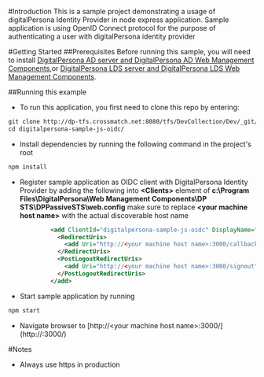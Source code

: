#Introduction 
This is a sample project demonstrating a usage of digitalPersona Identity Provider in node express application. Sample application is using OpenID Connect protocol for the purpose of authenticating a user with digitalPersona identity provider   

#Getting Started
##Prerequisites
Before running this sample, you will need to install [DigitalPersona AD server and DigitalPersona AD Web Management Components](https://a3fcb69dc7037ab91b58f8ba-qnewmedia.netdna-ssl.com/wp-content/uploads/2019/05/DigitalPersona-AD-Administrator-Guide-3.pdf),or [DigitalPersona LDS server and DigitalPersona LDS Web Management Components](https://a3fcb69dc7037ab91b58f8ba-qnewmedia.netdna-ssl.com/wp-content/uploads/2019/05/DigitalPersona-LDS-Administrator-Guide-3.pdf).

##Running this example
* To run this application, you first need to clone this repo by entering:
```markdown
git clone http://dp-tfs.crossmatch.net:8080/tfs/DevCollection/Dev/_git/digitalpersona-sample-js-oidc
cd digitalpersona-sample-js-oidc/
```
* Install dependencies by running the following command in the project's root
```markdown
npm install
```
* Register sample application as OIDC client with DigitalPersona Identity Provider by adding the following into <b>&lt;Clients&gt;</b> element of <b>c:\Program Files\DigitalPersona\Web Management Components\DP STS\DPPassiveSTS\web.config</b> make sure to replace <b>&lt;your machine host name&gt;</b> with the actual discoverable host name 
```xml
            <add ClientId="digitalpersona-sample-js-oidc" DisplayName="DigitalPersona Sample Js Oidc" Secret="Ks8/V0rj592QVQ5hdT+7e1NbPLa7rlloDivSAR3shFA=" Flow="Implicit">
              <RedirectUris>
                <add Uri="http://<your machine host name>:3000/callback" />
              </RedirectUris>
              <PostLogoutRedirectUris>
                <add Uri="http://<your machine host name>:3000/signout" />
              </PostLogoutRedirectUris>
            </add>
```
* Start sample application by running
```markdown
npm start
```
* Navigate browser to [http://&lt;your machine host name&gt;:3000/](http://<your machine host name>:3000/)

#Notes
* Always use https in production